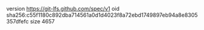 version https://git-lfs.github.com/spec/v1
oid sha256:c55f1180c892dba714561a0d1d4023f8a72ebd1749897eb94a8e8305357dfefc
size 4657
